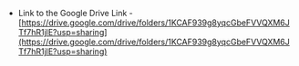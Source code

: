 - Link to the Google Drive Link - [https://drive.google.com/drive/folders/1KCAF939g8yqcGbeFVVQXM6JTf7hR1jlE?usp=sharing](https://drive.google.com/drive/folders/1KCAF939g8yqcGbeFVVQXM6JTf7hR1jlE?usp=sharing)
